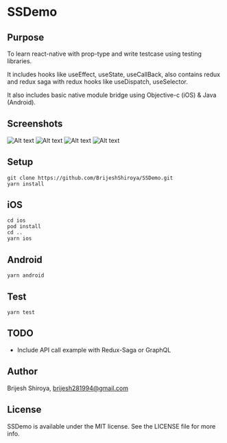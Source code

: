 # SSDemo
## Purpose
To learn react-native with prop-type and write testcase using testing libraries.

It includes hooks like useEffect, useState, useCallBack, also contains redux and redux saga with redux hooks like useDispatch, useSelector.

It also includes basic native module bridge using Objective-c (iOS) & Java (Android).

## Screenshots
![Alt text](/screenshots/111.png?raw=true)
![Alt text](/screenshots/222.png?raw=true)
![Alt text](/screenshots/333.png?raw=true)
![Alt text](/screenshots/444.png?raw=true)



## Setup
```
git clone https://github.com/BrijeshShiroya/SSDemo.git
yarn install
```

## iOS
```
cd ios
pod install
cd ..
yarn ios
```

## Android
```
yarn android
```

## Test 
```
yarn test
```

## TODO
* Include API call example with Redux-Saga or GraphQL

## Author
Brijesh Shiroya, brijesh281994@gmail.com

## License
SSDemo is available under the MIT license. See the LICENSE file for more info.

